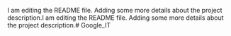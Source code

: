 I am editing the README file. Adding some more details about the project description.I am editing the README file. Adding some more details about the project description.# Google_IT
